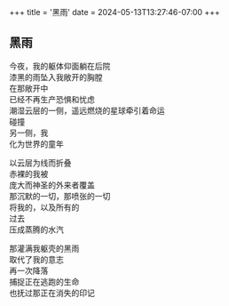 +++
title = '黑雨'
date = 2024-05-13T13:27:46-07:00
+++
 ## 黑雨  
 
今夜，我的躯体仰面躺在后院  
漆黑的雨坠入我敞开的胸膛  
在那敞开中  
已经不再生产恐惧和忧虑  
潮湿云层的一侧，遥远燃烧的星球牵引着命运  
碰撞  
另一侧，我  
化为世界的童年  


以云层为线而折叠  
赤裸的我被  
庞大而神圣的外来者覆盖  
那沉默的一切，那喷张的一切  
将我的，以及所有的  
过去  
压成蒸腾的水汽  



那灌满我躯壳的黑雨  
取代了我的意志  
再一次降落  
捕捉正在逃跑的生命  
也抚过那正在消失的印记  


